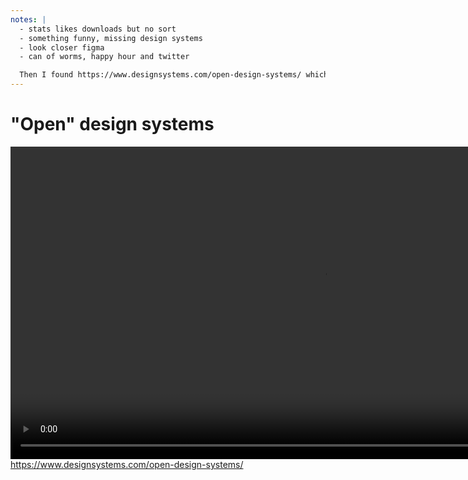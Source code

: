 ```yaml
---
notes: |
  - stats likes downloads but no sort
  - something funny, missing design systems
  - look closer figma
  - can of worms, happy hour and twitter

  Then I found https://www.designsystems.com/open-design-systems/ which seemed to give me design systems with stats on likes and downloads (but oddly no way to sort them). But there was something funny going on here, I couldn’t see some of the large design systems that I know of like Material Design from Google or Polaris from Shopify. Then I look a tiny bit closer and these are only **figma** “design systems”. I won’t open the can of worms that is writing a “design system” in Figma right now, I’ll save that for the happy hour or if anyone watching wants to chat about it hit me up on twitter.
---
```


# "Open" design systems

<video controls data-autoplay loop muted playsinline style="height: 500px;" src="/images/open-design-systems.mov"></video>
https://www.designsystems.com/open-design-systems/

